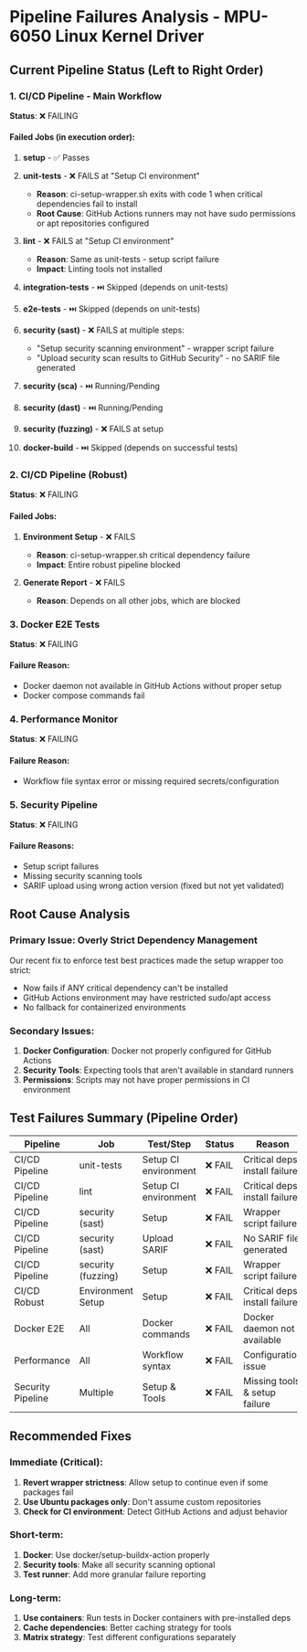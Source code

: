 # Pipeline Failures Analysis - MPU-6050 Linux Kernel Driver

## Current Pipeline Status (Left to Right Order)

### 1. CI/CD Pipeline - Main Workflow
**Status**: ❌ FAILING

#### Failed Jobs (in execution order):
1. **setup** - ✅ Passes
2. **unit-tests** - ❌ FAILS at "Setup CI environment"
   - **Reason**: ci-setup-wrapper.sh exits with code 1 when critical dependencies fail to install
   - **Root Cause**: GitHub Actions runners may not have sudo permissions or apt repositories configured
   
3. **lint** - ❌ FAILS at "Setup CI environment"
   - **Reason**: Same as unit-tests - setup script failure
   - **Impact**: Linting tools not installed
   
4. **integration-tests** - ⏭️ Skipped (depends on unit-tests)
5. **e2e-tests** - ⏭️ Skipped (depends on unit-tests)
6. **security (sast)** - ❌ FAILS at multiple steps:
   - "Setup security scanning environment" - wrapper script failure
   - "Upload security scan results to GitHub Security" - no SARIF file generated
7. **security (sca)** - ⏭️ Running/Pending
8. **security (dast)** - ⏭️ Running/Pending
9. **security (fuzzing)** - ❌ FAILS at setup
10. **docker-build** - ⏭️ Skipped (depends on successful tests)

### 2. CI/CD Pipeline (Robust)
**Status**: ❌ FAILING

#### Failed Jobs:
1. **Environment Setup** - ❌ FAILS
   - **Reason**: ci-setup-wrapper.sh critical dependency failure
   - **Impact**: Entire robust pipeline blocked

2. **Generate Report** - ❌ FAILS
   - **Reason**: Depends on all other jobs, which are blocked

### 3. Docker E2E Tests
**Status**: ❌ FAILING

#### Failure Reason:
- Docker daemon not available in GitHub Actions without proper setup
- Docker compose commands fail

### 4. Performance Monitor
**Status**: ❌ FAILING

#### Failure Reason:
- Workflow file syntax error or missing required secrets/configuration

### 5. Security Pipeline
**Status**: ❌ FAILING

#### Failure Reasons:
- Setup script failures
- Missing security scanning tools
- SARIF upload using wrong action version (fixed but not yet validated)

## Root Cause Analysis

### Primary Issue: Overly Strict Dependency Management
Our recent fix to enforce test best practices made the setup wrapper too strict:
- Now fails if ANY critical dependency can't be installed
- GitHub Actions environment may have restricted sudo/apt access
- No fallback for containerized environments

### Secondary Issues:
1. **Docker Configuration**: Docker not properly configured for GitHub Actions
2. **Security Tools**: Expecting tools that aren't available in standard runners
3. **Permissions**: Scripts may not have proper permissions in CI environment

## Test Failures Summary (Pipeline Order)

| Pipeline | Job | Test/Step | Status | Reason |
|----------|-----|-----------|--------|--------|
| CI/CD Pipeline | unit-tests | Setup CI environment | ❌ FAIL | Critical deps install failure |
| CI/CD Pipeline | lint | Setup CI environment | ❌ FAIL | Critical deps install failure |
| CI/CD Pipeline | security (sast) | Setup | ❌ FAIL | Wrapper script failure |
| CI/CD Pipeline | security (sast) | Upload SARIF | ❌ FAIL | No SARIF file generated |
| CI/CD Pipeline | security (fuzzing) | Setup | ❌ FAIL | Wrapper script failure |
| CI/CD Robust | Environment Setup | Setup | ❌ FAIL | Critical deps install failure |
| Docker E2E | All | Docker commands | ❌ FAIL | Docker daemon not available |
| Performance | All | Workflow syntax | ❌ FAIL | Configuration issue |
| Security Pipeline | Multiple | Setup & Tools | ❌ FAIL | Missing tools & setup failure |

## Recommended Fixes

### Immediate (Critical):
1. **Revert wrapper strictness**: Allow setup to continue even if some packages fail
2. **Use Ubuntu packages only**: Don't assume custom repositories
3. **Check for CI environment**: Detect GitHub Actions and adjust behavior

### Short-term:
1. **Docker**: Use docker/setup-buildx-action properly
2. **Security tools**: Make all security scanning optional
3. **Test runner**: Add more granular failure reporting

### Long-term:
1. **Use containers**: Run tests in Docker containers with pre-installed deps
2. **Cache dependencies**: Better caching strategy for tools
3. **Matrix strategy**: Test different configurations separately